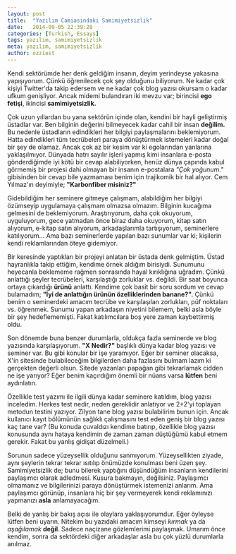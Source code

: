 ```yaml
---
layout: post
title:  "Yazılım Camiasındaki Samimiyetsizlik"
date:   2014-09-05 22:39:28
categories: [Turkish, Essays]
tags: yazılım, samimiyetsizlik
meta: yazılım, samimiyetsizlik
author: ozziest
---
```


Kendi sektörümde her denk geldiğim insanın, deyim yerindeyse yakasına yapışıyorum. Çünkü öğrenilecek çok şey olduğunu biliyorum. Ne kadar çok kişiyi Twitter'da takip edersem ve ne kadar çok blog yazısı okursam o kadar ufkum genişliyor. Ancak midemi bulandıran iki mevzu var; birincisi **ego fetişi**, ikincisi **samimiyetsizlik.**

Çok uzun yıllardan bu yana sektörün içinde olan, kendini bir hayli geliştirmiş üstadlar var. Ben bilginin değerini bilmeyecek kadar cahil bir insan **değilim.** Bu nedenle üstadların edindikleri her bilgiyi paylaşmalarını beklemiyorum. Hatta edindikleri tüm tecrübeleri paraya dönüştürmek istemeleri kadar doğal bir şey de olamaz.  Ancak çok az bir kesim var ki egolarından yanlarına yaklaşılmıyor. Dünyada hatrı sayılır işleri yapmış kimi insanlara e-posta gönderdiğimde iyi kötü bir cevap alabiliyorken, henüz dünya çapında kabul görmemiş bir projesi dahi olmayan bir insanın e-postalara *"Çok yoğunum."* gibisinden bir cevap bile yazmaması benim için trajikomik bir hal alıyor. Cem Yılmaz'ın deyimiyle; **"Karbonfiber misiniz?"**

Gidebildiğim her seminere gitmeye çalışmam, alabildiğim her bilgiyi özümseyip uygulamaya çalışmam olmazsa olmazım. Bilginin kucağıma gelmesini de beklemiyorum. Araştırıyorum, daha çok okuyorum, uyguluyorum, gece yatmadan önce biraz daha okuyorum, kitap satın alıyorum, e-kitap satın alıyorum, arkadaşlarımla tartışıyorum, seminerlere katılıyorum... Ama bazı seminerlerde yapılan bazı sunumlar var ki; kişilerin kendi reklamlarından öteye gidemiyor.

Bir keresinde yaptıkları bir projeyi anlatan bir üstada denk gelmiştim. Üstad hayranlıkla takip ettiğim, kendime örnek aldığım birisiydi. Sunumunu heyecanla beklememe rağmen sonrasında hayal kırıklığına uğradım. Çünkü anlattığı şeyler tecrübeleri, karşılaştığı zorluklar vs. değildi. Bir saat boyunca ortaya çıkardığı **ürünü** anlattı. Kendime çok basit bir soru sordum ve cevap bulamadım; **"İyi de anlattığın ürünün özelliklerinden banane?".** Çünkü benim o seminerdeki amacım tecrübe ve karşılaşılan zorlukları, püf noktaları vs. öğrenmek. Sunumu yapan arkadaşın niyetini bilemem, belki asla böyle bir şey hedeflememişti. Fakat katılımcılara boş yere zaman kaybettirmiş oldu.

Son dönemde buna benzer durumlarla, oldukça fazla seminerde ve blog yazısında karşılaşıyorum. **"X Nedir?"** başlıklı dünya kadar blog yazısı ve seminer var. Bu gibi konular bir işe yaramıyor. Eğer bir seminer olacaksa, X'in sitesinde bulabileceğim bilgilerden daha fazlasını bulmam lazım ki gerçekten değerli olsun. Sitede yazanları papağan gibi tekrarlamak cidden ne işe yarıyor? Eğer benim kaçırdığım önemli bir nüans varsa **lütfen** beni aydınlatın.

Özellikle test yazımı ile ilgili dünya kadar seminere katıldım, blog yazısı inceledim. Herkes test nedir, neden gereklidir anlatıyor ve 2+2'yi toplayan metodun testini yazıyor. Zilyon tane blog yazısı bulabilirim bunun için. Ancak kullanıcı kayıt bölümünün sağlıklı çalışmasını test eden geniş bir blog yazısı kaç tane var? (Bu konuda çuvaldızı kendime batırıp, özellikle blog yazısı konusunda aynı hataya kendimin de zaman zaman düştüğümü kabul etmem gerekir. Fakat bu yanlış gidişat düzelmeli.)

Sorunun sadece yüzeysellik olduğunu sanmıyorum. Yüzeysellikten ziyade, aynı şeylerin tekrar tekrar ısıtılıp önümüzde konulması beni üzen şey. Samimiyetsizlik de; bunu bilerek yaptığını düşündüğüm insanların kendilerini paylaşımcı olarak adledmesi. Kusura bakmayın, değilsiniz. Paylaşımcı olmamanız ve bilgilerinizi paraya dönüştürmek istemenizi anlarım. Ama paylaşımcı görünüp, insanlara hiç bir şey vermeyerek  kendi reklamınızı yapmanızı **asla** anlamayacağım.

Belki de yanlış bir bakış açısı ile olaylara yaklaşıyorumdur. Eğer öyleyse lütfen beni uyarın. Nitekim bu yazıdaki amacım kimseyi *kırmak* ya da *aşağılamak* **değil**. Sadece naçizane gözlemlerimi paylaşmak. Umarım önce kendim, sonra da sektördeki diğer arkadaşlar asla bu çok yüzlü durumlarla anılmaz.
